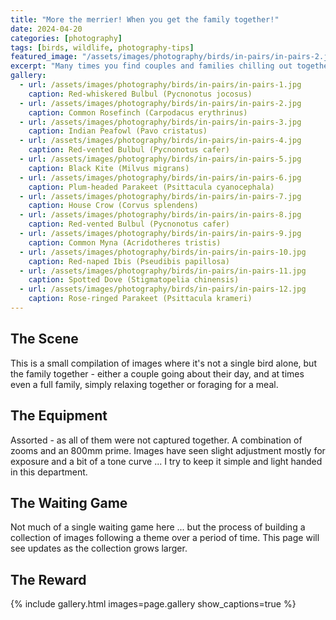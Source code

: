 ```yaml
---
title: "More the merrier! When you get the family together!"
date: 2024-04-20
categories: [photography]
tags: [birds, wildlife, photography-tips]
featured_image: "/assets/images/photography/birds/in-pairs/in-pairs-2.jpg"
excerpt: "Many times you find couples and families chilling out together."
gallery:
  - url: /assets/images/photography/birds/in-pairs/in-pairs-1.jpg
    caption: Red-whiskered Bulbul (Pycnonotus jocosus)
  - url: /assets/images/photography/birds/in-pairs/in-pairs-2.jpg
    caption: Common Rosefinch (Carpodacus erythrinus)
  - url: /assets/images/photography/birds/in-pairs/in-pairs-3.jpg
    caption: Indian Peafowl (Pavo cristatus)
  - url: /assets/images/photography/birds/in-pairs/in-pairs-4.jpg
    caption: Red-vented Bulbul (Pycnonotus cafer)
  - url: /assets/images/photography/birds/in-pairs/in-pairs-5.jpg
    caption: Black Kite (Milvus migrans)  
  - url: /assets/images/photography/birds/in-pairs/in-pairs-6.jpg
    caption: Plum-headed Parakeet (Psittacula cyanocephala)
  - url: /assets/images/photography/birds/in-pairs/in-pairs-7.jpg
    caption: House Crow (Corvus splendens)
  - url: /assets/images/photography/birds/in-pairs/in-pairs-8.jpg
    caption: Red-vented Bulbul (Pycnonotus cafer)  
  - url: /assets/images/photography/birds/in-pairs/in-pairs-9.jpg
    caption: Common Myna (Acridotheres tristis)  
  - url: /assets/images/photography/birds/in-pairs/in-pairs-10.jpg
    caption: Red-naped Ibis (Pseudibis papillosa)
  - url: /assets/images/photography/birds/in-pairs/in-pairs-11.jpg
    caption: Spotted Dove (Stigmatopelia chinensis)
  - url: /assets/images/photography/birds/in-pairs/in-pairs-12.jpg
    caption: Rose-ringed Parakeet (Psittacula krameri)            
---
```


## The Scene

This is a small compilation of images where it's not a single bird alone, but the family together - either a couple going about their day, and at times even a full family, simply relaxing together or foraging for a meal.

## The Equipment

Assorted - as all of them were not captured together. A combination of zooms and an 800mm prime. Images have seen slight adjustment mostly for exposure and a bit of a tone curve ... I try to keep it simple and light handed in this department.

## The Waiting Game

Not much of a single waiting game here ... but the process of building a collection of images following a theme over a period of time. This page will see updates as the collection grows larger.

## The Reward

{% include gallery.html images=page.gallery show_captions=true %}

